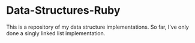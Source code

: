 # Data-Structures-Ruby

This is a repository of my data structure implementations. So far, I've only done a singly linked list implementation.